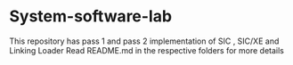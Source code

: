 # System-software-lab
This repository has pass 1 and pass 2 implementation of SIC , SIC/XE and Linking Loader 
Read README.md in the respective folders for more details
